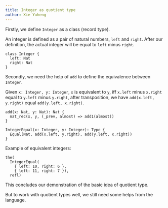 ```yaml
---
title: Integer as quotient type
author: Xie Yuheng
---
```


Firstly, we define `Integer` as a class (record type).

An integer is defined as a pair of natural numbers, `left` and `right`.
After our definition, the actual integer will be equal to `left` minus `right`.

``` cicada
class Integer {
  left: Nat
  right: Nat
}
```

Secondly, we need the help of `add` to define the equivalence between `Integer`.

Given `x: Integer, y: Integer`, `x` is equivalent to `y`,
iff `x.left` minus `x.right` equal to `y.left` minus `y.right`,
after transposition, we have `add(x.left, y.right)` equal `add(y.left, x.right)`.

``` cicada
add(x: Nat, y: Nat): Nat {
  nat_rec(x, y, (_prev, almost) => add1(almost))
}

IntegerEqual(x: Integer, y: Integer): Type {
  Equal(Nat, add(x.left, y.right), add(y.left, x.right))
}
```

Example of equivalent integers:

``` cicada
the(
  IntegerEqual(
    { left: 10, right: 6 },
    { left: 11, right: 7 }),
  refl)
```

This concludes our demonstration of the basic idea of quotient type.

But to work with quotient types well,
we still need some helps from the language.
